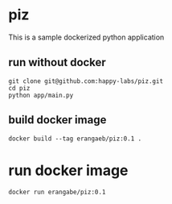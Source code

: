 # piz

This is a sample dockerized python application

## run without docker
```
git clone git@github.com:happy-labs/piz.git
cd piz
python app/main.py
```

## build docker image

```
docker build --tag erangaeb/piz:0.1 .
```

# run docker image
```
docker run erangabe/piz:0.1
```
